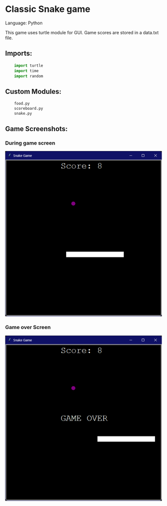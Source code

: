 # Classic Snake game

Language: Python

This game uses turtle module for GUI. Game scores are stored in a data.txt file.

## Imports:
```python
    import turtle
    import time
    import random
```

## Custom Modules:
```
    food.py
    scoreboard.py
    snake.py
```

## Game Screenshots:

### During game screen
![screenshot 1](scr1.png)   
### Game over Screen
![screenshot 2](scr2.png)